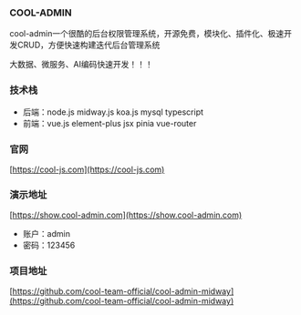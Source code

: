 ### COOL-ADMIN

cool-admin一个很酷的后台权限管理系统，开源免费，模块化、插件化、极速开发CRUD，方便快速构建迭代后台管理系统

大数据、微服务、AI编码快速开发！！！


### 技术栈

- 后端：node.js midway.js koa.js mysql typescript
- 前端：vue.js element-plus jsx pinia vue-router

### 官网

[https://cool-js.com](https://cool-js.com)


### 演示地址

[https://show.cool-admin.com](https://show.cool-admin.com)

- 账户：admin
- 密码：123456

### 项目地址

[https://github.com/cool-team-official/cool-admin-midway](https://github.com/cool-team-official/cool-admin-midway)